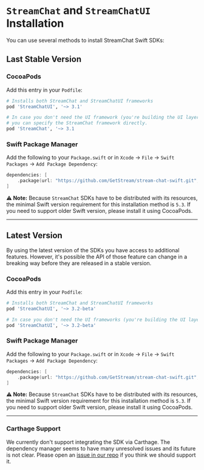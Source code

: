 # `StreamChat` and `StreamChatUI` Installation

You can use several methods to install StreamChat Swift SDKs:

## Last Stable Version

### CocoaPods

Add this entry in your `Podfile`:

```ruby
# Installs both StreamChat and StreamChatUI frameworks
pod 'StreamChatUI', '~> 3.1'
```

```ruby
# In case you don't need the UI framework (you're building the UI layer yourself)
# you can specify the StreamChat framework directly.
pod 'StreamChat', '~> 3.1
```

### Swift Package Manager

Add the following to your `Package.swift` or in `Xcode` -> `File` -> `Swift Packages` -> `Add Package Dependency`:

```swift
dependencies: [
    .package(url: "https://github.com/GetStream/stream-chat-swift.git", .upToNextMajor(from: "3.1"))
]
```

**⚠️ Note:** Because `StreamChat` SDKs have to be distributed with its resources, the minimal Swift version requirement for this installation method is `5.3`. If you need to support older Swift version, please install it using CocoaPods.


---

## Latest Version

By using the latest version of the SDKs you have access to additional features. However, it's possible the API of those feature can change in a breaking way before they are released in a stable version.

### CocoaPods

Add this entry in your `Podfile`:

```ruby
# Installs both StreamChat and StreamChatUI frameworks
pod 'StreamChatUI', '~> 3.2-beta'

# In case you don't need the UI frameworks (you're building the UI layer yourself)
pod 'StreamChatUI', '~> 3.2-beta'
```

### Swift Package Manager

Add the following to your `Package.swift` or in `Xcode` -> `File` -> `Swift Packages` -> `Add Package Dependency`:

```swift
dependencies: [
    .package(url: "https://github.com/GetStream/stream-chat-swift.git", .upToNextMajor(from: "3.2-beta"))
]
```

**⚠️ Note:** Because `StreamChat` SDKs have to be distributed with its resources, the minimal Swift version requirement for this installation method is `5.3`. If you need to support older Swift version, please install it using CocoaPods.

---

### Carthage Support

We currently don't support integrating the SDK via Carthage. The dependency manager seems to have many unresolved issues and its future is not clear. Please open an [issue in our repo](https://github.com/GetStream/stream-chat-swift/issues) if you think we should support it.

